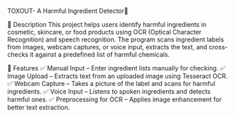 TOXOUT- A Harmful Ingredient Detector🧴

📌 Description
This project helps users identify harmful ingredients in cosmetic, skincare, or food products using OCR (Optical Character Recognition) and speech recognition. The program scans ingredient labels from images, webcam captures, or voice input, extracts the text, and cross-checks it against a predefined list of harmful chemicals.

🚀 Features
✅ Manual Input – Enter ingredient lists manually for checking.
✅ Image Upload – Extracts text from an uploaded image using Tesseract OCR.
✅ Webcam Capture – Takes a picture of the label and scans for harmful ingredients.
✅ Voice Input – Listens to spoken ingredients and detects harmful ones.
✅ Preprocessing for OCR – Applies image enhancement for better text extraction.
